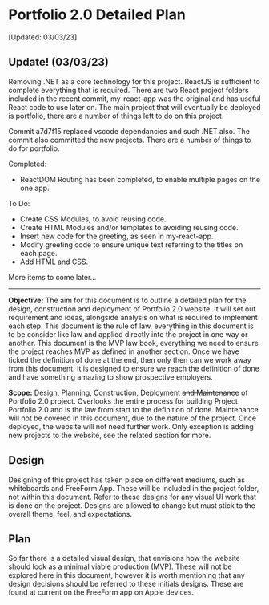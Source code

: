 # Portfolio 2.0 Detailed Plan
[Updated: 03/03/23] 

## Update! (03/03/23)

Removing .NET as a core technology for this project. ReactJS is sufficient to complete everything that is required.
There are two React project folders included in the recent commit, my-react-app was the original and has useful React code to use later on.
The main project that will eventually be deployed is portfolio, there are a number of things left to do on this project.

Commit a7d7f15 replaced vscode dependancies and such .NET also. 
The commit also committed the new projects. There are a number of things to do for portfolio.

Completed:
- ReactDOM Routing has been completed, to enable multiple pages on the one app.

To Do:

- Create CSS Modules, to avoid reusing code.
- Create HTML Modules and/or templates to avoiding reusing code.
- Insert new code for the greeting, as seen in my-react-app.
- Modify greeting code to ensure unique text referring to the titles on each page.
- Add HTML and CSS.

More items to come later...

---

**Objective:** The aim for this document is to outline a detailed plan for the design, construction and deployment of 
Portfolio 2.0 website. It will set out requirement and ideas, alongside analysis on what is required to implement each 
step. This document is the rule of law, everything in this document is to be consider like law and applied directly into
the project in one way or another. This document is the MVP law book, everything we need to ensure the project reaches
MVP as defined in another section. Once we have ticked the definition of done at the end, then only then can we work
away from this document. It is designed to ensure we reach the definition of done and have something amazing to show 
prospective employers. 

**Scope:** Design, Planning, Construction, Deployment ~~and Maintenance~~ of Portfolio 2.0 project. Overlooks the entire 
process for building Project Portfolio 2.0 and is the law from start to the definition of done. Maintenance will not be
covered in this document, due to the nature of the project. Once deployed, the website will not need further work.
Only exception is adding new projects to the website, see the related section for more.

## Design
Designing of this project has taken place on different mediums, such as whiteboards and FreeForm App. These will be
included in the project folder, not within this document. Refer to these designs for any visual UI work that is done on
the project. Designs are allowed to change but must stick to the overall theme, feel, and expectations.

## Plan

So far there is a detailed visual design, that envisions how the website should look as a minimal viable production (MVP).
These will not be explored here in this document, however it is worth mentioning that any design decisions should be 
referred to these initials designs. These are found at current on the FreeForm app on Apple devices.
